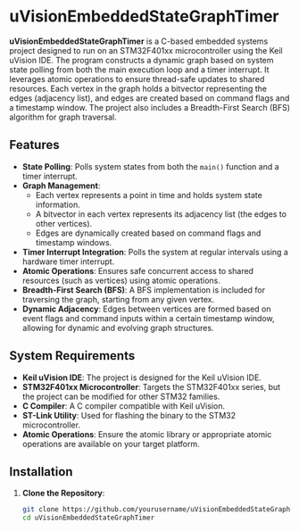 # uVisionEmbeddedStateGraphTimer

**uVisionEmbeddedStateGraphTimer** is a C-based embedded systems project designed to run on an STM32F401xx microcontroller using the Keil uVision IDE. The program constructs a dynamic graph based on system state polling from both the main execution loop and a timer interrupt. It leverages atomic operations to ensure thread-safe updates to shared resources. Each vertex in the graph holds a bitvector representing the edges (adjacency list), and edges are created based on command flags and a timestamp window. The project also includes a Breadth-First Search (BFS) algorithm for graph traversal.

## Features

- **State Polling**: Polls system states from both the `main()` function and a timer interrupt.
- **Graph Management**: 
  - Each vertex represents a point in time and holds system state information.
  - A bitvector in each vertex represents its adjacency list (the edges to other vertices).
  - Edges are dynamically created based on command flags and timestamp windows.
- **Timer Interrupt Integration**: Polls the system at regular intervals using a hardware timer interrupt.
- **Atomic Operations**: Ensures safe concurrent access to shared resources (such as vertices) using atomic operations.
- **Breadth-First Search (BFS)**: A BFS implementation is included for traversing the graph, starting from any given vertex.
- **Dynamic Adjacency**: Edges between vertices are formed based on event flags and command inputs within a certain timestamp window, allowing for dynamic and evolving graph structures.

## System Requirements

- **Keil uVision IDE**: The project is designed for the Keil uVision IDE.
- **STM32F401xx Microcontroller**: Targets the STM32F401xx series, but the project can be modified for other STM32 families.
- **C Compiler**: A C compiler compatible with Keil uVision.
- **ST-Link Utility**: Used for flashing the binary to the STM32 microcontroller.
- **Atomic Operations**: Ensure the atomic library or appropriate atomic operations are available on your target platform.

## Installation

1. **Clone the Repository**:

   ```bash
   git clone https://github.com/yourusername/uVisionEmbeddedStateGraphTimer.git
   cd uVisionEmbeddedStateGraphTimer
